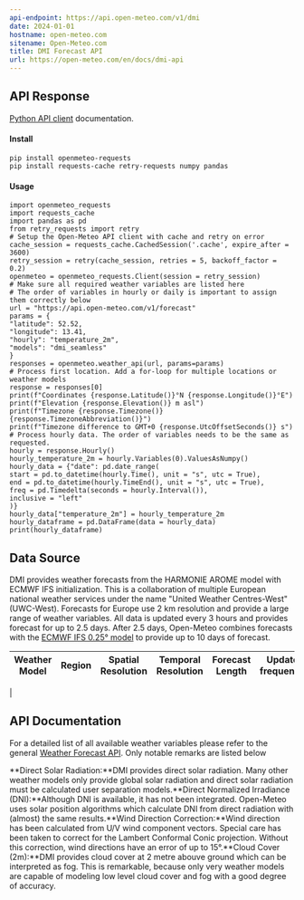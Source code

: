 ```yaml
---
api-endpoint: https://api.open-meteo.com/v1/dmi
date: 2024-01-01
hostname: open-meteo.com
sitename: Open-Meteo.com
title: DMI Forecast API
url: https://open-meteo.com/en/docs/dmi-api
---
```


## API Response

[Python API client](https://pypi.org/project/openmeteo-requests/) documentation.

#### Install

```
pip install openmeteo-requests
pip install requests-cache retry-requests numpy pandas
```


#### Usage

```
import openmeteo_requests
import requests_cache
import pandas as pd
from retry_requests import retry
# Setup the Open-Meteo API client with cache and retry on error
cache_session = requests_cache.CachedSession('.cache', expire_after = 3600)
retry_session = retry(cache_session, retries = 5, backoff_factor = 0.2)
openmeteo = openmeteo_requests.Client(session = retry_session)
# Make sure all required weather variables are listed here
# The order of variables in hourly or daily is important to assign them correctly below
url = "https://api.open-meteo.com/v1/forecast"
params = {
"latitude": 52.52,
"longitude": 13.41,
"hourly": "temperature_2m",
"models": "dmi_seamless"
}
responses = openmeteo.weather_api(url, params=params)
# Process first location. Add a for-loop for multiple locations or weather models
response = responses[0]
print(f"Coordinates {response.Latitude()}°N {response.Longitude()}°E")
print(f"Elevation {response.Elevation()} m asl")
print(f"Timezone {response.Timezone()} {response.TimezoneAbbreviation()}")
print(f"Timezone difference to GMT+0 {response.UtcOffsetSeconds()} s")
# Process hourly data. The order of variables needs to be the same as requested.
hourly = response.Hourly()
hourly_temperature_2m = hourly.Variables(0).ValuesAsNumpy()
hourly_data = {"date": pd.date_range(
start = pd.to_datetime(hourly.Time(), unit = "s", utc = True),
end = pd.to_datetime(hourly.TimeEnd(), unit = "s", utc = True),
freq = pd.Timedelta(seconds = hourly.Interval()),
inclusive = "left"
)}
hourly_data["temperature_2m"] = hourly_temperature_2m
hourly_dataframe = pd.DataFrame(data = hourly_data)
print(hourly_dataframe)
```


## Data Source

DMI provides weather forecasts from the HARMONIE AROME model with ECMWF IFS initialization. This
is a collaboration of multiple European national weather services under the name "United Weather
Centres-West" (UWC-West). Forecasts for Europe use 2 km resolution and provide a large range of
weather variables. All data is updated every 3 hours and provides forecast for up to 2.5 days.
After 2.5 days, Open-Meteo combines forecasts with the [ECMWF IFS 0.25° model](https://open-meteo.com/en/docs/ecmwf-api) to provide up to 10 days of forecast.

| Weather Model | Region | Spatial Resolution | Temporal Resolution | Forecast Length | Update frequency |
|---|---|---|---|---|---|
|

## API Documentation

For a detailed list of all available weather variables please refer to the general [Weather Forecast API](https://open-meteo.com/en/docs). Only notable remarks are listed below

**Direct Solar Radiation:**DMI provides direct solar radiation. Many other weather models only provide global solar radiation and direct solar radiation must be calculated user separation models.**Direct Normalized Irradiance (DNI):**Although DNI is available, it has not been integrated. Open-Meteo uses solar position algorithms which calculate DNI from direct radiation with (almost) the same results.**Wind Direction Correction:**Wind direction has been calculated from U/V wind component vectors. Special care has been taken to correct for the Lambert Conformal Conic projection. Without this correction, wind directions have an error of up to 15°.**Cloud Cover (2m):**DMI provides cloud cover at 2 metre abouve ground which can be interpreted as fog. This is remarkable, because only very weather models are capable of modeling low level cloud cover and fog with a good degree of accuracy.